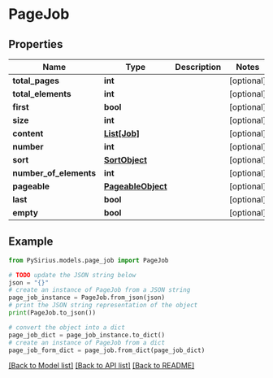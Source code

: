 # PageJob


## Properties

Name | Type | Description | Notes
------------ | ------------- | ------------- | -------------
**total_pages** | **int** |  | [optional] 
**total_elements** | **int** |  | [optional] 
**first** | **bool** |  | [optional] 
**size** | **int** |  | [optional] 
**content** | [**List[Job]**](Job.md) |  | [optional] 
**number** | **int** |  | [optional] 
**sort** | [**SortObject**](SortObject.md) |  | [optional] 
**number_of_elements** | **int** |  | [optional] 
**pageable** | [**PageableObject**](PageableObject.md) |  | [optional] 
**last** | **bool** |  | [optional] 
**empty** | **bool** |  | [optional] 

## Example

```python
from PySirius.models.page_job import PageJob

# TODO update the JSON string below
json = "{}"
# create an instance of PageJob from a JSON string
page_job_instance = PageJob.from_json(json)
# print the JSON string representation of the object
print(PageJob.to_json())

# convert the object into a dict
page_job_dict = page_job_instance.to_dict()
# create an instance of PageJob from a dict
page_job_form_dict = page_job.from_dict(page_job_dict)
```
[[Back to Model list]](../README.md#documentation-for-models) [[Back to API list]](../README.md#documentation-for-api-endpoints) [[Back to README]](../README.md)


